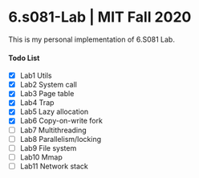 # 6.s081-Lab | MIT Fall 2020

This is my personal implementation of 6.S081 Lab.

#### Todo List
- [x] Lab1 Utils
- [x] Lab2 System call
- [x] Lab3 Page table
- [x] Lab4 Trap
- [x] Lab5 Lazy allocation
- [x] Lab6 Copy-on-write fork
- [ ] Lab7 Multithreading
- [ ] Lab8 Parallelism/locking
- [ ] Lab9 File system
- [ ] Lab10 Mmap
- [ ] Lab11 Network stack
